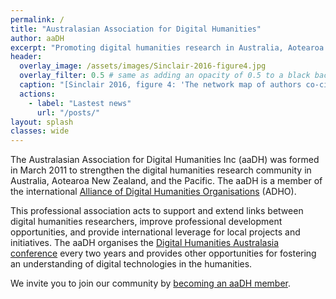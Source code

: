 ```yaml
---
permalink: /
title: "Australasian Association for Digital Humanities"
author: aaDH
excerpt: "Promoting digital humanities research in Australia, Aotearoa New Zealand, and the Pacific"
header:
  overlay_image: /assets/images/Sinclair-2016-figure4.jpg
  overlay_filter: 0.5 # same as adding an opacity of 0.5 to a black background
  caption: "[Sinclair 2016, figure 4: 'The network map of authors co-cited in archaeological research outputs' (CC-BY)](https://doi.org/10.11141/ia.42.8)"
  actions:
    - label: "Lastest news"
      url: "/posts/"
layout: splash
classes: wide
---
```


The Australasian Association for Digital Humanities Inc (aaDH) was formed in March 2011 to strengthen the digital humanities research community in Australia, Aotearoa New Zealand, and the Pacific. The aaDH is a member of the international [Alliance of Digital Humanities Organisations](https://adho.org/) (ADHO).

This professional association acts to support and extend links between digital humanities researchers, improve professional development opportunities, and provide international leverage for local projects and initiatives. The aaDH organises the [Digital Humanities Australasia conference](/conferences/) every two years and provides other opportunities for fostering an understanding of digital technologies in the humanities.

We invite you to join our community by [becoming an aaDH member](/join/).